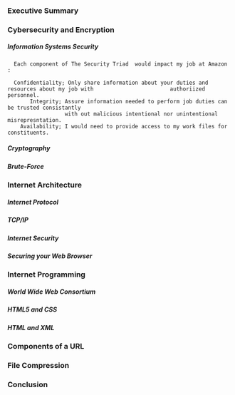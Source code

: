 ### Executive Summary 



### Cybersecurity and Encryption

##### Information Systems Security

      Each component of The Security Triad  would impact my job at Amazon :
      
      Confidentiality; Only share information about your duties and resources about my job with                        authoriized personnel.
           Integrity; Assure information needed to perform job duties can be trusted consistantly 
                      with out malicious intentional nor unintentional misrepresntation.
        Availability; I would need to provide access to my work files for constituents.

##### Cryptography 



##### Brute-Force




### Internet Architecture



##### Internet Protocol



##### TCP/IP



##### Internet Security





##### Securing your Web Browser



### Internet Programming



##### World Wide Web Consortium



##### HTML5 and CSS



##### HTML and XML



### Components of a URL



### File Compression



### Conclusion

